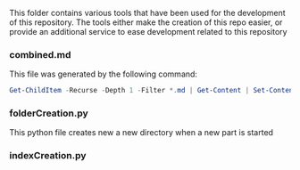 This folder contains various tools that have been used for the development of this repository. The tools either make the creation of this repo easier, or provide an additional service to ease development related to this repository

### combined.md

This file was generated by the following command:

```powershell
Get-ChildItem -Recurse -Depth 1 -Filter *.md | Get-Content | Set-Content ..\combined.md
```

### folderCreation.py

This python file creates new a new directory when a new part is started

### indexCreation.py

